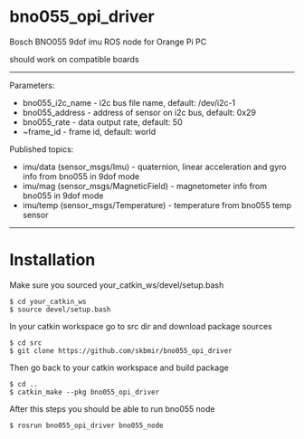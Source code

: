 # bno055_opi_driver

Bosch BNO055 9dof imu ROS node for Orange Pi PC 

should work on compatible boards

------

Parameters:
- bno055_i2c_name - i2c bus file name, default: /dev/i2c-1
- bno055_address - address of sensor on i2c bus, default: 0x29
- bno055_rate - data output rate, default: 50
- ~frame_id - frame id, default: world

Published topics:
- imu/data (sensor_msgs/Imu) - quaternion, linear acceleration and gyro info from bno055 in 9dof mode
- imu/mag (sensor_msgs/MagneticField) - magnetometer info from bno055 in 9dof mode
- imu/temp (sensor_msgs/Temperature) - temperature from bno055 temp sensor

------

# Installation

  Make sure you sourced your_catkin_ws/devel/setup.bash

    $ cd your_catkin_ws
    $ source devel/setup.bash

  In your catkin workspace go to src dir and download package sources

    $ cd src
    $ git clone https://github.com/skbmir/bno055_opi_driver

  Then go back to your catkin workspace and build package

    $ cd ..
    $ catkin_make --pkg bno055_opi_driver

  After this steps you should be able to run bno055 node

    $ rosrun bno055_opi_driver bno055_node
